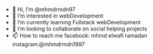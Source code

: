 - 👋 Hi, I’m @mhmdrmdn97
- 👀 I’m interested in webDevelopment
- 🌱 I’m currently learning Fullstack webDevelopment
- 💞️ I’m looking to collaborate on social helping projects
- 📫 How to reach me facebook: mhmd elwafi ramadan
                      instagram:@mhmdrmdn1997

<!---
mhmdrmdn97/mhmdrmdn97 is a ✨ special ✨ repository because its `README.md` (this file) appears on your GitHub profile.
You can click the Preview link to take a look at your changes.
--->
